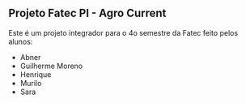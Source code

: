 ## Projeto Fatec PI - Agro Current

Este é um projeto integrador para o 4o semestre da Fatec feito pelos alunos:

* Abner 
* Guilherme Moreno
* Henrique
* Murilo
* Sara
